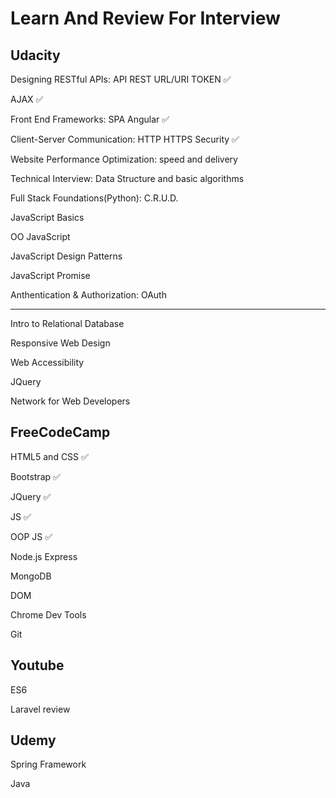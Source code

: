 # Learn And Review For Interview

## Udacity
Designing RESTful APIs: API REST URL/URI TOKEN ✅

AJAX ✅

Front End Frameworks: SPA Angular ✅

Client-Server Communication: HTTP HTTPS Security ✅

Website Performance Optimization: speed and delivery

Technical Interview: Data Structure and basic algorithms

Full Stack Foundations(Python): C.R.U.D. 

JavaScript Basics

OO JavaScript

JavaScript Design Patterns

JavaScript Promise

Anthentication & Authorization: OAuth

-------------------------------------------------------------------------------------

Intro to Relational Database

Responsive Web Design

Web Accessibility

JQuery

Network for Web Developers

## FreeCodeCamp
HTML5 and CSS ✅

Bootstrap ✅

JQuery ✅

JS ✅

OOP JS ✅

Node.js Express

MongoDB

DOM 

Chrome Dev Tools

Git

## Youtube
ES6

Laravel review

## Udemy
Spring Framework

Java 

